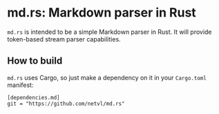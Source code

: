 md.rs: Markdown parser in Rust
==============================

`md.rs` is intended to be a simple Markdown parser in Rust. It will provide token-based stream parser capabilities.

How to build
------------

`md.rs` uses Cargo, so just make a dependency on it in your `Cargo.toml` manifest:

    [dependencies.md]
    git = "https://github.com/netvl/md.rs"
